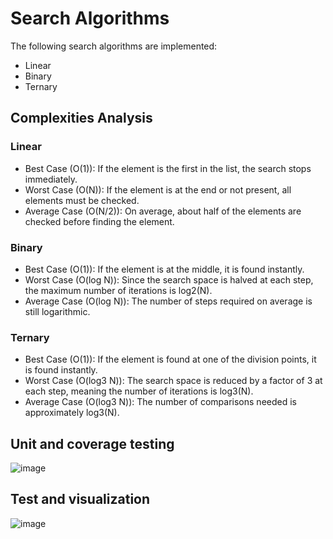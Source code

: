 # Search Algorithms

The following search algorithms are implemented: 
 + Linear
 + Binary
 + Ternary

## Complexities Analysis
### Linear
+ Best Case (O(1)): If the element is the first in the list, the search stops immediately.
+ Worst Case (O(N)): If the element is at the end or not present, all elements must be checked.
+ Average Case (O(N/2)): On average, about half of the elements are checked before finding the element.

### Binary
+ Best Case (O(1)): If the element is at the middle, it is found instantly.
+ Worst Case (O(log N)): Since the search space is halved at each step, the maximum number of iterations is log2(N).
+ Average Case (O(log N)): The number of steps required on average is still logarithmic.

### Ternary
+ Best Case (O(1)): If the element is found at one of the division points, it is found instantly.
+ Worst Case (O(log3 N)): The search space is reduced by a factor of 3 at each step, meaning the number of iterations is log3(N).
+ Average Case (O(log3 N)): The number of comparisons needed is approximately log3(N).

## Unit and coverage testing

![image](https://github.com/user-attachments/assets/37809c32-9b87-4d27-befe-4f8633224044)

## Test and visualization

![image](https://github.com/user-attachments/assets/26445abf-2943-4f11-96b0-9eb9754d1629)
